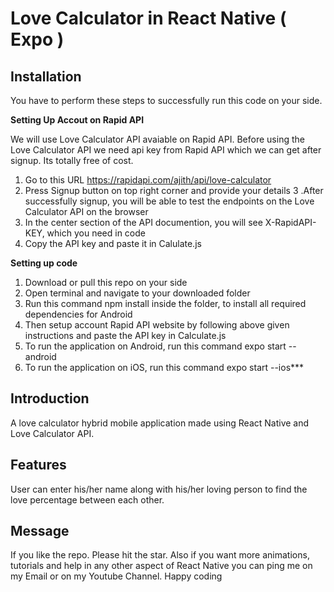 # Love Calculator in React Native ( Expo )
## Installation
You have to perform these steps to successfully run this code on your side.

****Setting Up Accout on Rapid API****

We will use Love Calculator API avaiable on Rapid API. Before using the Love Calculator API we need api key from Rapid API which we can get after signup. Its totally free of cost.

  1. Go to this URL https://rapidapi.com/ajith/api/love-calculator
  2. Press Signup button on top right corner and provide your details
  3 .After successfully signup, you will be able to test the endpoints on the Love Calculator API on the browser
  4. In the center section of the API documention, you will see X-RapidAPI-KEY, which you need in code
  5. Copy the API key and paste it in Calulate.js

****Setting up code****
  1. Download or pull this repo on your side
  2. Open terminal and navigate to your downloaded folder
  3. Run this command npm install inside the folder, to install all required dependencies for Android
  4. Then setup account Rapid API website by following above given instructions and paste the API key in Calculate.js
  5. To run the application on Android, run this command expo start --android
  6. To run the application on iOS, run this command expo start --ios***
## Introduction
A love calculator hybrid mobile application made using React Native and Love Calculator API.
## Features
User can enter his/her name along with his/her loving person to find the love percentage between each other.
## Message
If you like the repo. Please hit the star. Also if you want more animations, tutorials and help in any other aspect of React Native you can ping me on my Email or on my Youtube Channel. Happy coding
